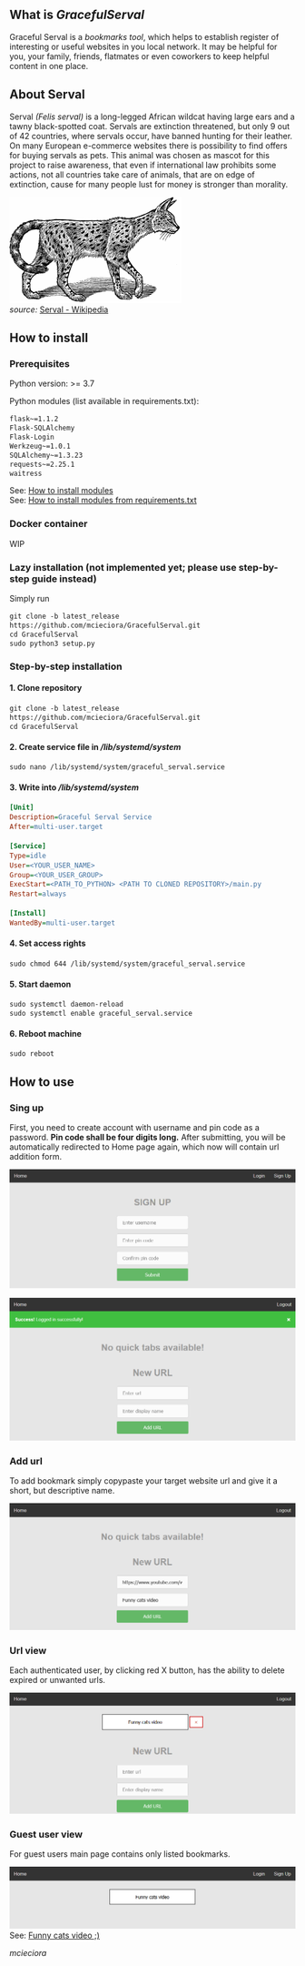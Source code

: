 <h2>What is <i>GracefulServal</i></h2>  
Graceful Serval is a <i>bookmarks tool</i>, which helps to establish register of interesting or useful websites in you local network. It may be helpful for you, your family, friends, flatmates or even coworkers to keep helpful content in one place.  
  
<h2>About Serval</h2>  
Serval <i>(Felis serval)</i> is a long-legged African wildcat having large ears and a tawny black-spotted coat. Servals are extinction threatened, but only 9 out of 42 countries, where servals occur, have banned hunting for their leather.
On many European e-commerce websites there is possibility to find offers for buying servals as pets.
This animal was chosen as mascot for this project to raise awareness, that even if international law prohibits some actions, not all countries take care of animals, that are on edge of extinction, cause for many people lust for money is stronger than morality.
  
![alt text](doc/serval.PNG)\
<i>source:</i> [Serval - Wikipedia](https://en.wikipedia.org/wiki/Serval)
<h2>How to install</h2>
<h3>Prerequisites</h3>  
Python version: >= 3.7
  
Python modules (list available in requirements.txt):  
```
flask~=1.1.2  
Flask-SQLAlchemy  
Flask-Login  
Werkzeug~=1.0.1  
SQLAlchemy~=1.3.23  
requests~=2.25.1  
waitress  
```
  
See: [How to install modules](https://packaging.python.org/tutorials/installing-packages/#use-pip-for-installing) \
See: [How to install modules from requirements.txt](https://packaging.python.org/tutorials/installing-packages/#requirements-files)  


<h3>Docker container</h3>  
WIP
  
<h3>Lazy installation (not implemented yet; please use step-by-step guide instead)</h3>  
Simply run  
 
```
git clone -b latest_release https://github.com/mcieciora/GracefulServal.git
cd GracefulServal
sudo python3 setup.py
```  
  
<h3>Step-by-step installation</h3>  
<h4>1. Clone repository</h4>  

```
git clone -b latest_release https://github.com/mcieciora/GracefulServal.git
cd GracefulServal
```
<h4>2. Create service file in <i>/lib/systemd/system</i></h4>  

```
sudo nano /lib/systemd/system/graceful_serval.service
```

<h4>3. Write into <i>/lib/systemd/system</i></h4>  

```ini  
[Unit]  
Description=Graceful Serval Service  
After=multi-user.target  
  
[Service]  
Type=idle  
User=<YOUR_USER_NAME>  
Group=<YOUR_USER_GROUP>  
ExecStart=<PATH_TO_PYTHON> <PATH TO CLONED REPOSITORY>/main.py  
Restart=always  
  
[Install]  
WantedBy=multi-user.target  
```  
<h4>4. Set access rights</h4>  

```
sudo chmod 644 /lib/systemd/system/graceful_serval.service
```  
<h4>5. Start daemon </h4>  

```
sudo systemctl daemon-reload
sudo systemctl enable graceful_serval.service
```  
<h4>6. Reboot machine</h4>  

```
sudo reboot
```  
<h2>How to use</h2>  
<h3>Sing up</h3>  
  
First, you need to create account with username and pin code as a password. <b>Pin code shall be four digits long.</b> After submitting, you will be automatically redirected to Home page again, which now will contain url addition form.  
  
![alt text](doc/singup.PNG)  
  
![alt text](doc/main.PNG)  
  
  
<h3>Add url</h3>  
  
To add bookmark simply copypaste your target website url and give it a short, but descriptive name.  
  
![alt text](doc/add_url.PNG)
  
<h3>Url view</h3>  
  
Each authenticated user, by clicking red X button, has the ability to delete expired or unwanted urls.  
  
![alt text](doc/url_added.PNG)  
  
<h3>Guest user view</h3>  
  
For guest users main page contains only listed bookmarks.  
  
![alt text](doc/user_view.PNG)  
See: [Funny cats video ;)](https://www.youtube.com/watch?v=eX2qFMC8cFo)
  
<i>mcieciora</i>
